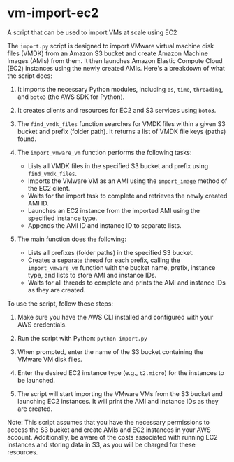 # vm-import-ec2
A script that can be used to import VMs at scale using EC2

The `import.py` script is designed to import VMware virtual machine disk files (VMDK) from an Amazon S3 bucket and create Amazon Machine Images (AMIs) from them. It then launches Amazon Elastic Compute Cloud (EC2) instances using the newly created AMIs. Here's a breakdown of what the script does:

1. It imports the necessary Python modules, including `os`, `time`, `threading`, and `boto3` (the AWS SDK for Python).

2. It creates clients and resources for EC2 and S3 services using `boto3`.

3. The `find_vmdk_files` function searches for VMDK files within a given S3 bucket and prefix (folder path). It returns a list of VMDK file keys (paths) found.

4. The `import_vmware_vm` function performs the following tasks:

    - Lists all VMDK files in the specified S3 bucket and prefix using `find_vmdk_files`.
    - Imports the VMware VM as an AMI using the `import_image` method of the EC2 client.
    - Waits for the import task to complete and retrieves the newly created AMI ID.
    - Launches an EC2 instance from the imported AMI using the specified instance type.
    - Appends the AMI ID and instance ID to separate lists.

5. The main function does the following:

    - Lists all prefixes (folder paths) in the specified S3 bucket.
    - Creates a separate thread for each prefix, calling the `import_vmware_vm` function with the bucket name, prefix, instance type, and lists to store AMI and instance IDs.
    - Waits for all threads to complete and prints the AMI and instance IDs as they are created.

To use the script, follow these steps:

1. Make sure you have the AWS CLI installed and configured with your AWS credentials.

2. Run the script with Python: `python import.py`

3. When prompted, enter the name of the S3 bucket containing the VMware VM disk files.

4. Enter the desired EC2 instance type (e.g., `t2.micro`) for the instances to be launched.

5. The script will start importing the VMware VMs from the S3 bucket and launching EC2 instances. It will print the AMI and instance IDs as they are created.

Note: This script assumes that you have the necessary permissions to access the S3 bucket and create AMIs and EC2 instances in your AWS account. Additionally, be aware of the costs associated with running EC2 instances and storing data in S3, as you will be charged for these resources.
